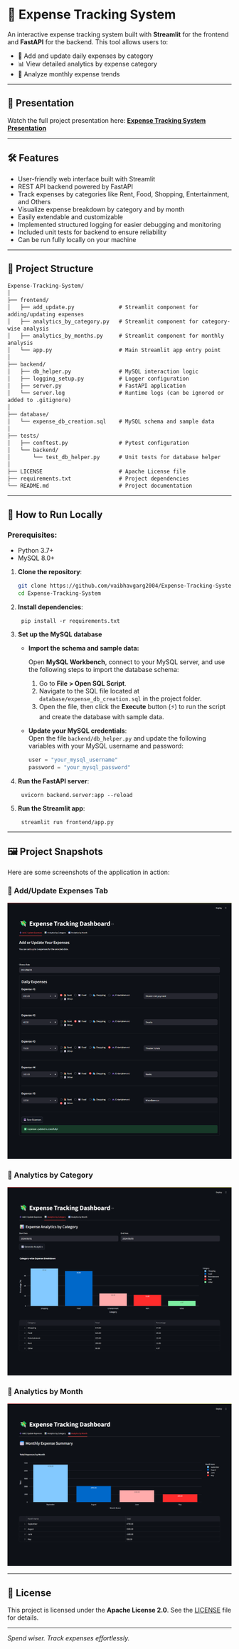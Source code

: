 # 🧾 Expense Tracking System

An interactive expense tracking system built with **Streamlit** for the frontend and **FastAPI** for the backend. This tool allows users to:

- 📝 Add and update daily expenses by category  
- 📊 View detailed analytics by expense category  
- 📆 Analyze monthly expense trends

---

## 🎥 Presentation
Watch the full project presentation here: **[Expense Tracking System Presentation](https://vaibhav-projects.my.canva.site/expense-tracking-system)**

---

## 🛠 Features  
- User-friendly web interface built with Streamlit  
- REST API backend powered by FastAPI  
- Track expenses by categories like Rent, Food, Shopping, Entertainment, and Others  
- Visualize expense breakdown by category and by month  
- Easily extendable and customizable
- Implemented structured logging for easier debugging and monitoring
- Included unit tests for backend to ensure reliability 
- Can be run fully locally on your machine

---

## 📂 Project Structure

```
Expense-Tracking-System/
│
├── frontend/  
│   ├── add_update.py              # Streamlit component for adding/updating expenses  
│   ├── analytics_by_category.py   # Streamlit component for category-wise analysis  
│   ├── analytics_by_months.py     # Streamlit component for monthly analysis  
│   └── app.py                     # Main Streamlit app entry point  
│
├── backend/  
│   ├── db_helper.py               # MySQL interaction logic  
│   ├── logging_setup.py           # Logger configuration  
│   ├── server.py                  # FastAPI application  
│   └── server.log                 # Runtime logs (can be ignored or added to .gitignore)  
│
├── database/  
│   └── expense_db_creation.sql    # MySQL schema and sample data  
│
├── tests/  
│   ├── conftest.py                # Pytest configuration  
│   └── backend/  
│       └── test_db_helper.py      # Unit tests for database helper  
│
├── LICENSE                        # Apache License file  
├── requirements.txt               # Project dependencies  
└── README.md                      # Project documentation 
```

---

## 🚀 How to Run Locally  
### Prerequisites:  
- Python 3.7+
- MySQL 8.0+

1. **Clone the repository**:
   ```bash
   git clone https://github.com/vaibhavgarg2004/Expense-Tracking-System.git
   cd Expense-Tracking-System
   ```
2. **Install dependencies**:   
   ```commandline
    pip install -r requirements.txt
   ```
3. **Set up the MySQL database**
 
   - **Import the schema and sample data:**

     Open **MySQL Workbench**, connect to your MySQL server, and use the following steps to import the database schema:

      1. Go to **File > Open SQL Script**.
      2. Navigate to the SQL file located at `database/expense_db_creation.sql` in the project folder.
      3. Open the file, then click the **Execute** button (⚡) to run the script and create the database with sample data.

   - **Update your MySQL credentials**:  
     Open the file `backend/db_helper.py` and update the following variables with your MySQL username and password:
     
     ```python
     user = "your_mysql_username"
     password = "your_mysql_password"
     ```
4. **Run the FastAPI server**:   
   ```commandline
    uvicorn backend.server:app --reload
   ```
5. **Run the Streamlit app**:   
   ```commandline
    streamlit run frontend/app.py
   ```

---

## 🖼️ Project Snapshots

Here are some screenshots of the application in action:

### 🔹 Add/Update Expenses Tab
![Add/Update](Add-Update-Tab.png)

### 🔹 Analytics by Category
![Category Analytics](Analytics-By-Category-Tab.png)

### 🔹 Analytics by Month
![Monthly Analytics](Analytics-By-Month-Tab.png)

---

## 📄 License
This project is licensed under the **Apache License 2.0**. See the [LICENSE](./LICENSE) file for details.

---

*Spend wiser. Track expenses effortlessly.*

